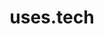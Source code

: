 ---
layout: bookmark
title: uses.tech
tags:
  - Bookmarks
  - Community
created: '2022-05-15T05:27:32.000Z'
link: https://uses.tech
id: 552297049
image: https://uses.tech/build/_assets/twitter-card-UAB4DJAJ.png
---